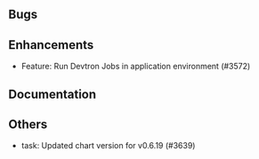 ## Bugs
## Enhancements
- Feature: Run Devtron Jobs in application environment (#3572)
## Documentation
## Others
- task: Updated chart version for v0.6.19 (#3639)

